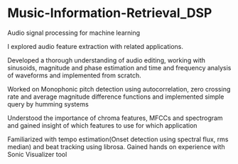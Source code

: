 # Music-Information-Retrieval_DSP
Audio signal processing for machine learning

I explored audio feature extraction with related applications.

Developed a thorough understanding of audio editing, working with sinusoids, magnitude and phase estimation
and time and frequency analysis of waveforms and implemented from scratch.

Worked on Monophonic pitch detection using autocorrelation, zero crossing rate and average magnitude difference
functions and implemented simple query by humming systems

Understood the importance of chroma features, MFCCs and spectrogram and gained insight of which features to use
for which application

Familiarized with tempo estimation(Onset detection using spectral flux, rms median) and beat tracking using librosa.
Gained hands on experience with Sonic Visualizer tool

